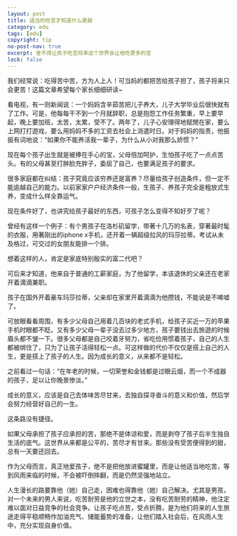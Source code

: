 ```yaml
---
layout: post
title: 适当的吃苦才知道什么是甜
category: edu
tags: [edu]
copyright: tip
no-post-nav: true
excerpt: 舍不得让孩子吃苦将来这个世界会让他吃更多的苦
lock: false
---
```


我们经常说：吃得苦中苦，方为人上人！可当妈的都把苦给孩子担了，孩子将来只会更苦！这篇文章希望每个家长细细研读~

看电视，有一则新闻说：一个妈妈含辛茹苦把儿子养大，儿子大学毕业后很快就有了工作。可是，他每每干不到一个月就辞职，总是抱怨工作任务繁重，早上要早起，晚上要加班，太苦，太累，受不了。两年了，儿子心安理得地赋閒在家，要么上网打打遊戏，要么用妈妈不多的工资去社会上消遣时日。对于妈妈的指责，他振振有词地说：“如果你不能养活我一辈子，为什么从小对我那么娇惯？”

现在每个孩子出生就是被捧在手心的宝，父母倍加呵护，生怕孩子吃了一点点苦头。有的父母甚至打肿脸充胖子，委屈了自己，也要满足孩子的要求。

很多家庭都在纠结：孩子究竟应该穷养还是富养？尽量给孩子创造条件，但一定不能逾越自己的能力。以前家家户户经济条件一般，生孩子、养孩子完全是粗放式生养，变成什么样全靠运气。

现在条件好了，也讲究给孩子最好的东西，可孩子怎么变得不知好歹了呢？

曾经有这样一个例子：有个男孩子在洛杉矶留学，带著十几万的名表，穿著最时髦的衣服，用著刚出的iphone x手机，还开着一辆超级拉风的玛莎拉蒂。考试从未及格过，可交过的女朋友能排一个排。

想着这样的人，肯定是家底特别殷实的富二代吧？

可后来才知道，他来自于普通的工薪家庭，为了他留学，本该退休的父亲还在老家开着滴滴兼职。

孩子在国外开着豪车玛莎拉蒂，父亲却在家里开着滴滴为他攒钱，不能说是不唏嘘了。

可放眼看看周围，有多少父母自己用着几百块的老式手机，给孩子买近一万的苹果手机时眼都不眨。又有多少父母一辈子没去过多少地方，孩子要钱出去旅遊的时候眉头都不皱一下。很多父母都是自己咬着牙努力，省吃俭用惯着孩子，自己的人生都被绑住了，只为了让孩子活得轻松一点。可这样做的代价不仅仅是搭上自己的人生，更是搭上了孩子的人生。因为成长的意义，从来都不是轻松。

之前看过一句话：“在年老的时候，一切荣誉和金钱都是过眼云烟，而一个不成器的孩子，足以让你晚景惨淡。”

成长的意义，应该是自己去体味苦尽甘来，去独自探寻奋斗的意义和价值，然后学会努力经营好自己的一生。

这条路没有捷径。

如果父母承担了孩子应承担的苦，那绝不是体谅和爱，而是剥夺了孩子后半生独自生活的底气。这世界从来都是公平的，苦尽才有甘来。那些没有受苦便得到的甜，总有一天要还回去。

作为父母而言，真正地爱孩子，绝不是把他放进蜜罐里，而是让他适当地吃苦，等到风雨来临的时候，不会被吓倒摔翻，而是仍然坚强地站立。

人生漫长的路要靠他（她）自己走，困难也得靠他（她）自己解决。尤其是男孩，对一个未来的男人来说，吃苦耐劳是他的立世之本，没有吃苦耐劳的精神，他注定难以面对日益竞争的社会竞争。让孩子吃点苦，受点折腾，是为他们将来的人生旅途走得平稳顺畅作加油充气、储能蓄势的准备，让他们踏入社会后，在风雨人生中，充分实现自身价值。
